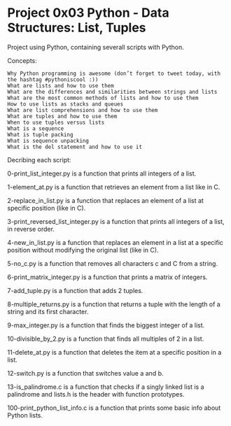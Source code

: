 # Project 0x03 Python - Data Structures: List, Tuples

Project using Python, containing severall scripts with Python.

Concepts:

    Why Python programming is awesome (don’t forget to tweet today, with the hashtag #pythoniscool :))
    What are lists and how to use them
    What are the differences and similarities between strings and lists
    What are the most common methods of lists and how to use them
    How to use lists as stacks and queues
    What are list comprehensions and how to use them
    What are tuples and how to use them
    When to use tuples versus lists
    What is a sequence
    What is tuple packing
    What is sequence unpacking
    What is the del statement and how to use it


Decribing each script:

0-print_list_integer.py is a function that prints all integers of a list.

1-element_at.py is a function that retrieves an element from a list like in C.

2-replace_in_list.py is a function that replaces an element of a list at specific position (like in C).

3-print_reversed_list_integer.py is a function that prints all integers of a list, in reverse order.

4-new_in_list.py is a function that replaces an element in a list at a specific position without modifying the original list (like in C).

5-no_c.py is a function that removes all characters c and C from a string.

6-print_matrix_integer.py is a function that prints a matrix of integers.

7-add_tuple.py is a function that adds 2 tuples.

8-multiple_returns.py is a function that returns a tuple with the length of a string and its first character.

9-max_integer.py is a function that finds the biggest integer of a list.

10-divisible_by_2.py is a function that finds all multiples of 2 in a list.

11-delete_at.py is a function that deletes the item at a specific position in a list.

12-switch.py is a function that switches value a and b.

13-is_palindrome.c is a function that checks if a singly linked list is a palindrome and lists.h is the header with function prototypes.

100-print_python_list_info.c is a function that prints some basic info about Python lists.

